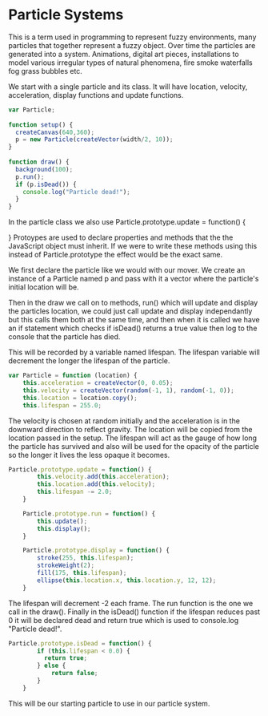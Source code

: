 # Particle Systems

This is a term used in programming to represent fuzzy environments, many particles that together represent a fuzzy object. Over time the particles are generated into a system. Animations, digital art pieces, installations to model various irregular types of natural phenomena, fire smoke waterfalls fog grass bubbles etc.

We start with a single particle and its class. It will have location, velocity, acceleration, display functions and update functions.

``` js
var Particle;
 
function setup() {
  createCanvas(640,360);
  p = new Particle(createVector(width/2, 10));
}
 
function draw() {
  background(100);
  p.run();
  if (p.isDead()) {
    console.log("Particle dead!");
  }
}
```

In the particle class we also use Particle.prototype.update = function() {
	
}
Protoypes are used to declare properties and methods that the the JavaScript object must inherit. If we were to write these methods using this instead of Particle.prototype the effect would be the exact same.

We first declare the particle like we would with our mover. We create an instance of a Particle named p and pass with it a vector where the particle's initial location will be. 

Then in the draw we call on to methods, run() which will update and display the particles location, we could just call update and display independantly but this calls them both at the same time, and then when it is called we have an if statement which checks if isDead() returns a true value then log to the console that the particle has died.

This will be recorded by a variable named lifespan. The lifespan variable will decrement the longer the lifespan of the particle. 

``` js
var Particle = function (location) {
	this.acceleration = createVector(0, 0.05);
	this.velocity = createVector(random(-1, 1), random(-1, 0));
	this.location = location.copy();
	this.lifespan = 255.0;
```

The velocity is chosen at random initially and the acceleration is in the downward direction to reflect gravity. The location will be copied from the location passed in the setup. The lifespan will act as the gauge of how long the particle has survived and also will be used for the opacity of the particle so the longer it lives the less opaque it becomes.

``` js
Particle.prototype.update = function() {
		this.velocity.add(this.acceleration);
		this.location.add(this.velocity);
		this.lifespan -= 2.0;
	}

	Particle.prototype.run = function() {
		this.update();
		this.display();
	}

	Particle.prototype.display = function() {
		stroke(255, this.lifespan);
		strokeWeight(2);
		fill(175, this.lifespan);
		ellipse(this.location.x, this.location.y, 12, 12);
	}
```

The lifespan will decrement -2 each frame. The run function is the one we call in the draw(). Finally in the isDead() function if the lifespan reduces past 0 it will be declared dead and return true which is used to console.log "Particle dead!". 

``` js
Particle.prototype.isDead = function() {
	    if (this.lifespan < 0.0) {
	      return true;
	    } else {
      		return false;
    	}
  	}
```
 This will be our starting particle to use in our particle system.
